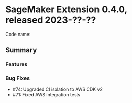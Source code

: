 # SageMaker Extension 0.4.0, released 2023-??-??

Code name: 

## Summary



### Features


### Bug Fixes

  - #74: Upgraded CI isolation to AWS CDK v2
  - #71: Fixed AWS integration tests
